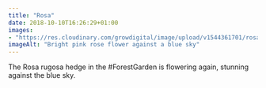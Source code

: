 ```yaml
---
title: "Rosa"
date: 2018-10-10T16:26:29+01:00
images: 
- "https://res.cloudinary.com/growdigital/image/upload/v1544361701/rosa-45175601592.jpg"
imageAlt: "Bright pink rose flower against a blue sky"
---
```


The Rosa rugosa hedge in the #ForestGarden is flowering again, stunning against the blue sky.
